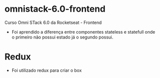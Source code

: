 # omnistack-6.0-frontend
Curso Omni STack 6.0 da Rocketseat - Frontend

- Foi aprendido a diferença entre componentes stateless e statefull onde o primeiro não possui estado já o segundo possui.

# Redux
- Foi utilizado redux para criar o box


